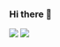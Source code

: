 ### Hi there 👋
<img src="https://img.shields.io/badge/Microsoft SQL ServerЕ-CC2927?style=for-the-badge&logo=microsoftsqlserver&logoColor=black"/>

<img src="https://img.shields.io/badge/Microsoft SQL ServerЕ-CC2927?style=for-the-badge&logo=microsoftsqlserver&logoColor=black"/>



<!--
**BogdanKoshkarov/BogdanKoshkarov** is a ✨ _special_ ✨ repository because its `README.md` (this file) appears on your GitHub profile.

Here are some ideas to get you started:

- 🔭 I’m currently working on ...
- 🌱 I’m currently learning ...
- 👯 I’m looking to collaborate on ...
- 🤔 I’m looking for help with ...
- 💬 Ask me about ...
- 📫 How to reach me: ...
- 😄 Pronouns: ...
- ⚡ Fun fact: ...
-->
